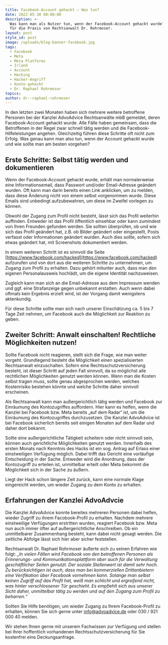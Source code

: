 ```yaml
---
title: Facebook-Account gehackt – Was tun?
date: 2022-05-30 00:00:00
description: >-
  Was kann man als Nutzer tun, wenn der Facebook-Account gehackt wurde? Tipps
  für die Praxis von Rechtsanwalt Dr. Rohrmoser.
layout: post
style_id: post
image: /uploads/blog-banner-facebook.jpg
tags:
  - Facebook
  - Meta
  - Meta Platforms
  - Irland
  - Account
  - Hacking
  - Hacker-Angriff
  - Konto gehackt
  - Dr. Raphael Rohrmoser
topics:
author: dr--raphael-rohrmoser
---
```

In den letzten zwei Monaten haben sich mehrere weitere betroffene Personen bei der Kanzlei AdvoAdvice Rechtsanwälte mbB gemeldet, deren Facebook-Account gehackt wurde. Alle Fälle haben gemeinsam, dass die Betroffenen in der Regel zwar schnell tätig werden und die Facebook-Hilfeleistungen angehen. Gleichzeitig führen diese Schritte oft nicht zum Erfolg. Was genau kann man also tun, wenn der Account gehackt wurde und wie sollte man am besten vorgehen?

## **Erste Schritte: Selbst tätig werden und dokumentieren**

Wenn der Facebook-Account gehackt wurde, erhält man normalerweise eine Informationsemail, dass Passwort und/oder Email-Adresse geändert wurden. Oft kann man darin bereits einen Link anklicken, um zu melden, dass diese Änderung nicht von einem selbst vorgenommen wurde. Diese Emails sind unbedingt aufzubewahren, um diese im Zweifel vorlegen zu können.

Obwohl der Zugang zum Profil nicht besteht, lässt sich das Profil weiterhin auffinden. Entweder ist das Profil öffentlich einsehbar oder kann zumindest von Ihren Freunden gefunden werden. Sie sollten überprüfen, ob und wie sich das Profil geändert hat, z.B. ob Bilder geändert oder eingestellt, Posts verfasst oder Informationen geändert wurden. Auch dies sollte, sofern sich etwas geändert hat, mit Screenshots dokumentiert werden.

In einem weiteren Schritt ist es sinnvoll die Seite [https://www.facebook.com/hacked](https://www.facebook.com/hacked) aufzurufen und von dort aus die weiteren Schritte zu unternehmen, um Zugang zum Profil zu erhalten. Dazu gehört mitunter auch, dass man den eigenen Personalausweis hochlädt, um die eigene Identität nachzuweisen.

Zugleich kann man sich an die Email-Adresse aus dem Impressum wenden und ggf. eine Strafanzeige gegen unbekannt erstatten. Auch wenn dabei oftmals kein Ergebnis erzielt wird, ist der Vorgang damit wenigstens aktenkundig.

Für diese Schritte sollte man sich nach unserer Einschätzung ca. 5 bis 7 Tage Zeit nehmen, um Facebook auch die Möglichkeit zur Reaktion zu geben.

## **Zweiter Schritt: Anwalt einschalten\! Rechtliche Möglichkeiten nutzen\!**

Sollte Facebook nicht reagieren, stellt sich die Frage, wie man weiter vorgeht. Grundlegend besteht die Möglichkeit einen spezialisierten Rechtsanwalt einzuschalten. Sofern eine Rechtsschutzversicherung besteht, ist dieser Schritt auf jeden Fall sinnvoll, da so möglichst alle rechtlichen Möglichkeiten genutzt werden können. Wenn man die Kosten selbst tragen muss, sollte genau abgesprochen werden, welches Kostenrisiko bestehen könnte und welche Schritte daher sinnvoll erscheinen.

Als Rechtsanwalt kann man au&szlig;ergerichtlich tätig werden und Facebook zur Einräumung des Kontozugriffes auffordern. Hier kann es helfen, wenn die Kanzlei bei Facebook bzw. Meta bereits „auf dem Radar“ ist, um die Einräumung des Kontozugriffes durchzusetzen. Die Kanzlei AdvoAdvice ist bei Facebook sicherlich bereits seit einigen Monaten auf dem Radar und daher dort bekannt.

Sollte eine au&szlig;ergerichtliche Tätigkeit scheitern oder nicht sinnvoll sein, können auch gerichtliche Möglichkeiten genutzt werden. Innerhalb des ersten Monats nach Kenntnis des Hacks ist ein sog. Antrag auf Erlass einer einstweiligen Verfügung möglich. Dabei trifft das Gericht eine vorläufige Entscheidung in der Sache. Entweder wird die Anordnung, dass der Kontozugriff zu erteilen ist, unmittelbar erteilt oder Meta bekommt die Möglichkeit sich in der Sache zu äu&szlig;ern.

Liegt der Hack schon längere Zeit zurück, kann eine normale Klage eingereicht werden, um wieder Zugang zu dem Konto zu erhalten.

## **Erfahrungen der Kanzlei AdvoAdvcie**

Die Kanzlei AdvoAdvice konnte bereites mehreren Personen dabei helfen, wieder Zugriff zu ihrem Facobook-Profil zu erhalten. Nachdem mehrere einstweilige Verfügungen erstritten wurden, reagiert Facebook bzw. Meta nun auch immer öfter auf au&szlig;ergerichtliche Anschreiben. Ob ein unmittelbarer Zusammenhang besteht, kann dabei nicht gesagt werden. Die zeitliche Abfolge lässt sich hier aber sicher feststellen.

Rechtsanwalt Dr. Raphael Rohrmoser äu&szlig;erte sich zu seinen Erfahren wie folgt: *„In vielen Fällen wird Facebook von den betroffenen Personen als Erinnerungs- und Kommunikationsplattform aber auch für die Verwaltung geschäftlicher Seiten genutzt. Der soziale Stellenwert ist damit sehr hoch. Zu berücksichtigen ist auch, dass man bei kommerziellen Drittanbietern eine Verifikation über Facebook vornehmen kann. Solange man selbst keinen Zugriff auf das Profil hat, wei&szlig; man schlicht und ergreifend nicht, was hinter verschlossener Tür geschieht. Es empfiehlt sich aus unserer Sicht daher, unmittelbar tätig zu werden und auf den Zugang zum Profil zu beharren.“*

Sollten Sie Hilfe benötigen, um wieder Zugang zu Ihrem Facebook-Profil zu erhalten, können Sie sich gerne unter [info@advoadvice.de](mailto:info@advoadvice.de) oder 030 / 921 000 40 melden.

Wir stehen Ihnen gerne mit unserem Fachwissen zur Verfügung und stellen bei Ihrer hoffentlich vorhandenen Rechtsschutzversicherung für Sie kostenfrei eine Deckungsanfrage.&nbsp;

&nbsp;
